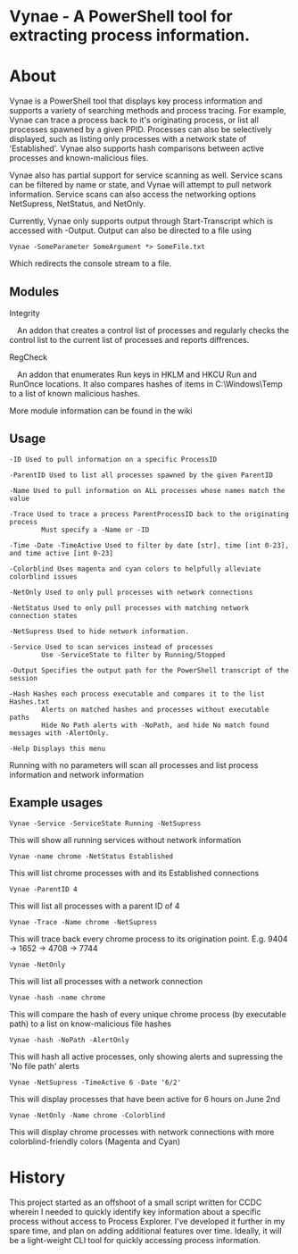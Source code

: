 # Vynae - A PowerShell tool for extracting process information.
# About
Vynae is a PowerShell tool that displays key process information and supports a variety of searching methods and process tracing. For example, Vynae can trace a process back to it's originating process, or list all processes spawned by a given PPID. Processes can also be selectively displayed, such as listing only processes with a network state of 'Established'. Vynae also supports hash comparisons between active processes and known-malicious files. 

Vynae also has partial support for service scanning as well. Service scans can be filtered by name or state, and Vynae will attempt to pull network information. Service scans can also access the networking options NetSupress, NetStatus, and NetOnly.

Currently, Vynae only supports output through Start-Transcript which is accessed with -Output. Output can also be directed to a file using 

    Vynae -SomeParameter SomeArgument *> SomeFile.txt

Which redirects the console stream to a file.

## Modules
    
   Integrity
   
   &emsp;An addon that creates a control list of processes and regularly checks the control list to the current list of processes and reports diffrences.
   
   RegCheck
   
   &emsp;An addon that enumerates Run keys in HKLM and HKCU Run and RunOnce locations. It also compares hashes of items in C:\Windows\Temp to a list of known malicious hashes.

More module information can be found in the wiki

## Usage

    -ID Used to pull information on a specific ProcessID

    -ParentID Used to list all processes spawned by the given ParentID

    -Name Used to pull information on ALL processes whose names match the value

    -Trace Used to trace a process ParentProcessID back to the originating process
            Must specify a -Name or -ID

    -Time -Date -TimeActive Used to filter by date [str], time [int 0-23], and time active [int 0-23]

    -Colorblind Uses magenta and cyan colors to helpfully alleviate colorblind issues

    -NetOnly Used to only pull processes with network connections

    -NetStatus Used to only pull processes with matching network connection states

    -NetSupress Used to hide network information.

    -Service Used to scan services instead of processes
            Use -ServiceState to filter by Running/Stopped

    -Output Specifies the output path for the PowerShell transcript of the session

    -Hash Hashes each process executable and compares it to the list Hashes.txt
            Alerts on matched hashes and processes without executable paths
            Hide No Path alerts with -NoPath, and hide No match found messages with -AlertOnly.

    -Help Displays this menu

Running with no parameters will scan all processes and list process information and network information
    
    
## Example usages

    Vynae -Service -ServiceState Running -NetSupress
    
This will show all running services without network information

    Vynae -name chrome -NetStatus Established
    
This will list chrome processes with and its Established connections

    Vynae -ParentID 4
    
This will list all processes with a parent ID of 4 

    Vynae -Trace -Name chrome -NetSupress
    
This will trace back every chrome process to its origination point. E.g. 9404 -> 1652 -> 4708 -> 7744

    Vynae -NetOnly 
    
This will list all processes with a network connection

    Vynae -hash -name chrome

This will compare the hash of every unique chrome process (by executable path) to a list on know-malicious file hashes

    Vynae -hash -NoPath -AlertOnly

This will hash all active processes, only showing alerts and supressing the 'No file path' alerts

    Vynae -NetSupress -TimeActive 6 -Date '6/2' 
 
 This will display processes that have been active for 6 hours on June 2nd
 
    Vynae -NetOnly -Name chrome -Colorblind
    
This will display chrome processes with network connections with more colorblind-friendly colors (Magenta and Cyan)
    
# History
This project started as an offshoot of a small script written for CCDC wherein I needed to quickly identify key information about a specific process without access to Process Explorer. I've developed it further in my spare time, and plan on adding additional features over time. Ideally, it will be a light-weight CLI tool for quickly accessing process information.


